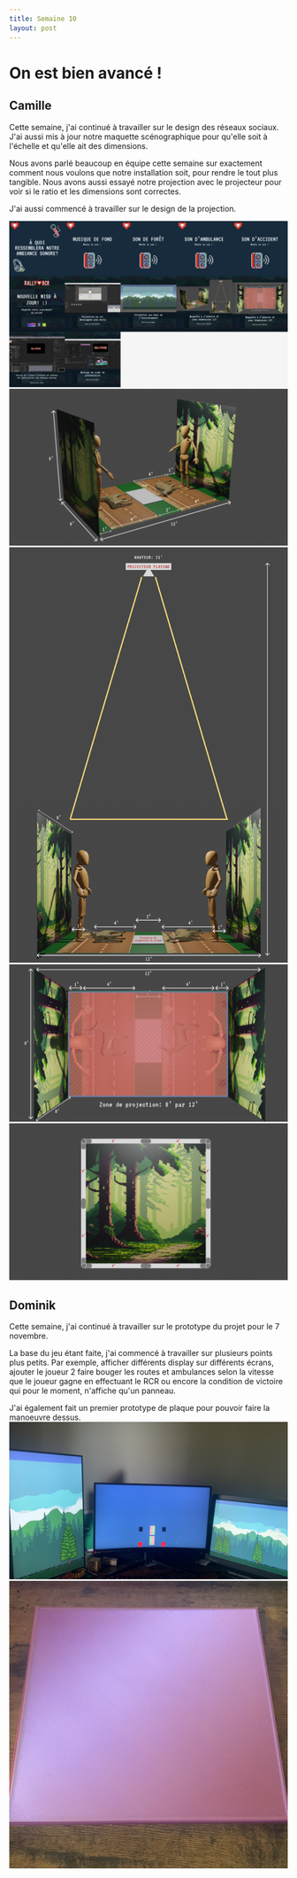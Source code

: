 ```yaml
---
title: Semaine 10
layout: post
---
```


#  On est bien avancé !

## Camille

Cette semaine, j'ai continué à travailler sur le design des réseaux sociaux. J'ai aussi mis à jour notre maquette scénographique pour qu'elle soit à l'échelle et qu'elle ait des dimensions.

Nous avons parlé beaucoup en équipe cette semaine sur exactement comment nous voulons que notre installation soit, pour rendre le tout plus tangible. Nous avons aussi essayé notre projection avec le projecteur pour voir si le ratio et les dimensions sont correctes. 

J'ai aussi commencé à travailler sur le design de la projection.


![Image créatifs réseaux sociaux](../medias/nov1cam1.png)
![Image scénographie](../medias/sceno1.png)
![Image scénographie](../medias/sceno2.png)
![Image scénographie](../medias/sceno3.png)
![Image scénographie](../medias/sceno4.png)

## Dominik
Cette semaine, j'ai continué à travailler sur le prototype du projet pour le 7 novembre.

La base du jeu étant faite, j'ai commencé à travailler sur plusieurs points plus petits. Par exemple, afficher différents display sur différents écrans, ajouter le joueur 2 faire bouger les routes et ambulances selon la vitesse que le joueur gagne en effectuant le RCR ou encore la condition de victoire qui pour le moment, n'affiche qu'un panneau.

J'ai également fait un premier prototype de plaque pour pouvoir faire la manoeuvre dessus.
![Image d'exemple de Multi-display](../medias/multidisplay.png)
![Image de proto de plaque](../medias/plaque.png)


